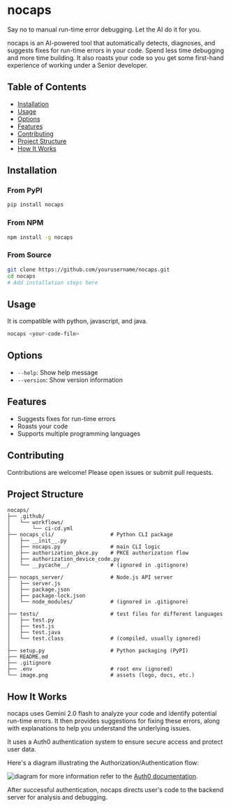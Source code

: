 # nocaps

Say no to manual run-time error debugging. Let the AI do it for you.

nocaps is an AI-powered tool that automatically detects, diagnoses, and suggests fixes for run-time errors in your code. Spend less time debugging and more time building. It also roasts your code so you get some first-hand experience of working under a Senior developer.

## Table of Contents

- [Installation](#installation)
- [Usage](#usage)
- [Options](#options)
- [Features](#features)
- [Contributing](#contributing)
- [Project Structure](#project-structure)
- [How It Works](#how-it-works)

## Installation

### From PyPI
```bash
pip install nocaps
```

### From NPM
```bash
npm install -g nocaps
```

### From Source
```bash
git clone https://github.com/yourusername/nocaps.git
cd nocaps
# Add installation steps here
```

## Usage

It is compatible with python, javascript, and java.

```bash
nocaps <your-code-file>
```

## Options

- `--help`: Show help message
- `--version`: Show version information

## Features

- Suggests fixes for run-time errors
- Roasts your code
- Supports multiple programming languages

## Contributing

Contributions are welcome! Please open issues or submit pull requests.

## Project Structure
```
nocaps/
├── .github/
│   └── workflows/
│       └── ci-cd.yml
├── nocaps_cli/                  # Python CLI package
│   ├── __init__.py
│   ├── nocaps.py                # main CLI logic
│   ├── authorization_pkce.py    # PKCE authorization flow
│   ├── authorization_device_code.py
│   └── __pycache__/             # (ignored in .gitignore)
│
├── nocaps_server/               # Node.js API server
│   ├── server.js
│   ├── package.json
│   ├── package-lock.json
│   └── node_modules/            # (ignored in .gitignore)
│
├── tests/                       # test files for different languages
│   ├── test.py
│   ├── test.js
│   ├── test.java
│   └── test.class               # (compiled, usually ignored)
│
├── setup.py                     # Python packaging (PyPI)
├── README.md
├── .gitignore
├── .env                         # root env (ignored)
└── image.png                    # assets (logo, docs, etc.)
```

## How It Works

nocaps uses Gemini 2.0 flash to analyze your code and identify potential run-time errors. It then provides suggestions for fixing these errors, along with explanations to help you understand the underlying issues.

It uses a Auth0 authentication system to ensure secure access and protect user data.

Here's a diagram illustrating the Authorization/Authentication flow:

![diagram](auth_flow_diagram.png)
for more information refer to the [Auth0 documentation](https://auth0.com/docs).

After successful authentication, nocaps directs user's code to the backend server for analysis and debugging.